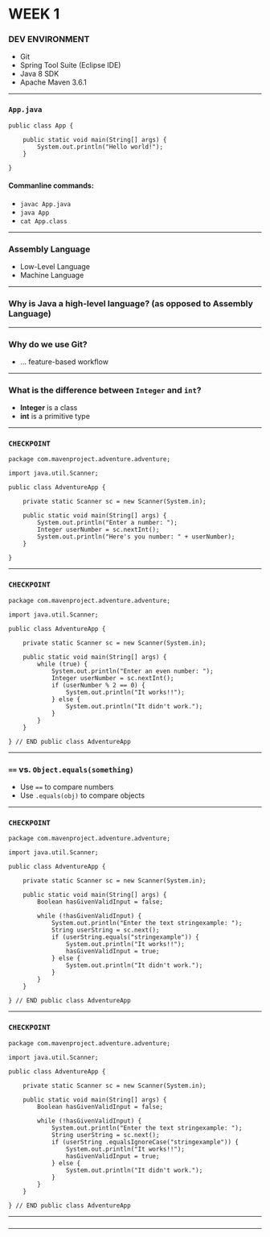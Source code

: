 # WEEK 1

### DEV ENVIRONMENT
- Git
- Spring Tool Suite (Eclipse IDE)
- Java 8 SDK
- Apache Maven 3.6.1

---
### `App.java`

```
public class App {

	public static void main(String[] args) {
		System.out.println("Hello world!");
	}

}
```

#### Commanline commands:
- `javac App.java`
- `java App`
- `cat App.class`

[]()
[]()

---
### Assembly Language
- Low-Level Language
- Machine Language

---
### Why is Java a high-level language? (as opposed to Assembly Language)

---
### Why do we use Git?
- ... feature-based workflow

---
### What is the difference between `Integer` and `int`?
- **Integer** is a class
- **int** is a primitive type

---
### `CHECKPOINT`

```
package com.mavenproject.adventure.adventure;

import java.util.Scanner;

public class AdventureApp {

	private static Scanner sc = new Scanner(System.in);
	
	public static void main(String[] args) {
		System.out.println("Enter a number: ");
		Integer userNumber = sc.nextInt();
		System.out.println("Here's you number: " + userNumber);
	}

}
```

---
### `CHECKPOINT`

```
package com.mavenproject.adventure.adventure;

import java.util.Scanner;

public class AdventureApp {

	private static Scanner sc = new Scanner(System.in);
	
	public static void main(String[] args) {
		while (true) {
			System.out.println("Enter an even number: ");
			Integer userNumber = sc.nextInt();
			if (userNumber % 2 == 0) {
				System.out.println("It works!!");
			} else {
				System.out.println("It didn't work.");
			}
		}
	}

} // END public class AdventureApp
```

---
### `==` vs. `Object.equals(something)`
- Use `==` to compare numbers
- Use `.equals(obj)` to compare objects

---
### `CHECKPOINT`

```
package com.mavenproject.adventure.adventure;

import java.util.Scanner;

public class AdventureApp {

	private static Scanner sc = new Scanner(System.in);
	
	public static void main(String[] args) {
		Boolean hasGivenValidInput = false;
		
		while (!hasGivenValidInput) {
			System.out.println("Enter the text stringexample: ");
			String userString = sc.next();
			if (userString.equals("stringexample")) {
				System.out.println("It works!!");
				hasGivenValidInput = true;
			} else {
				System.out.println("It didn't work.");
			}
		}
	}

} // END public class AdventureApp
```

---
### `CHECKPOINT`

```
package com.mavenproject.adventure.adventure;

import java.util.Scanner;

public class AdventureApp {

	private static Scanner sc = new Scanner(System.in);
	
	public static void main(String[] args) {
		Boolean hasGivenValidInput = false;
		
		while (!hasGivenValidInput) {
			System.out.println("Enter the text stringexample: ");
			String userString = sc.next();
			if (userString .equalsIgnoreCase("stringexample")) {
				System.out.println("It works!!");
				hasGivenValidInput = true;
			} else {
				System.out.println("It didn't work.");
			}
		}
	}

} // END public class AdventureApp
```

---
###

---
